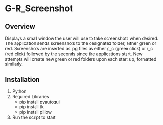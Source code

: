 # G-R_Screenshot

## Overview
Displays a small window the user will use to take screenshots when desired. The application sends screenshots to the designated folder, either green or red. 
Screenshots are inserted as jpg files as either g_c (green click) or r_c (red click) followed by the seconds since the applications start. 
New attempts will create new green or red folders upon each start up, formatted similarly. 


## Installation
1. Python
2. Required Libraries
   - pip install pyautogui
   - pip install tk
   - pip install pillow
3. Run the script to start
   
